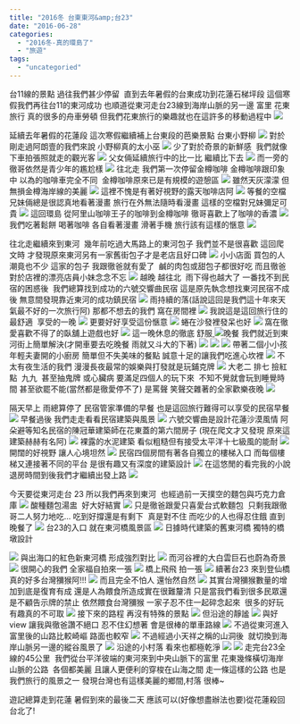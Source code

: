 ```yaml
---
title: "2016冬 台東東河&amp;台23"
date: "2016-06-28"
categories: 
  - "2016冬-真的環島了"
  - "旅遊"
tags: 
  - "uncategoried"
---
```


台11線的景點 過往我們甚少停留  直到去年暑假的台東成功到花蓮石梯坪段 這個寒假我們再往台11的東河成功 也順道從東河走台23線到海岸山脈的另一邊 富里 花東旅行 真的很多的舟車勞頓 但我們花東旅行的樂趣就也在這許多的移動過程中 [![](images/24802292170_08a8a7b812.jpg)](http://flickr.com/photos/33703965@N00/24802292170)

延續去年暑假的花蓮段 這次寒假繼續補上台東段的芭樂景點 台東小野柳 ![](images/24802269080_46f0e69606.jpg) 對於剛走過阿朗壹的我們來說 小野柳真的太小巫 ![](images/24730234329_031e9ea1a4.jpg) 少了對於奇景的新鮮感  我們就像下車拍張照就走的觀光客 [![](images/25071546756_b98996991e.jpg)](http://flickr.com/photos/33703965@N00/25071546756) 父女倆延續旅行中的比一比 繼續比下去 [![](images/25097879785_410163e049.jpg)](http://flickr.com/photos/33703965@N00/25097879785) 而一旁的徹哥依然是青少年的尷尬樣 [![](images/24802269180_a753c58348.jpg)](http://flickr.com/photos/33703965@N00/24802269180) 往北走 我們第一次停留金樽咖啡 金樽咖啡跟印象中 以為的咖啡車完全不同  金樽咖啡原來已是有規模的遊憩區 [![](images/24979722982_94f268bc00.jpg)](http://flickr.com/photos/33703965@N00/24979722982) 雖然天灰濛濛 但無損金樽海岸線的美麗 [![](images/24802250010_bcf0c64782.jpg)](http://flickr.com/photos/33703965@N00/24802250010) 這裡不愧是有著好視野的露天咖啡店阿 [![](images/24471032723_97f409551b.jpg)](http://flickr.com/photos/33703965@N00/24471032723) 等餐的空檔 兄妹倆總是很認真地看著漫畫 旅行在外無法隨時看漫畫 這樣的空檔對兄妹彌足可貴 [![](images/24467186114_b038a00926.jpg)](http://flickr.com/photos/33703965@N00/24467186114) 這回環島 從阿里山咖啡王子的咖啡到金樽咖啡 徹哥喜歡上了咖啡的香濃 [![](images/25071568816_c02174a0fb.jpg)](http://flickr.com/photos/33703965@N00/25071568816) 我們吃著鬆餅 喝著咖啡 各自看著漫畫 滑著手機 旅行該有這樣的愜意 [![](images/24467207594_7ab33092e0.jpg)](http://flickr.com/photos/33703965@N00/24467207594)

往北走繼續來到東河  幾年前吃過大馬路上的東河包子 我們並不是很喜歡 這回爬文時 才發現原來東河另有一家舊街包子才是老店且好口碑 [![](images/25097902325_3376708f41.jpg)](http://flickr.com/photos/33703965@N00/25097902325) 小小店面 買包的人潮竟也不少 這家的包子 我跟徹爸就有愛了  鹹的肉包或甜包子都很好吃 而且徹爸對於店裡的漂亮店員小妹念念不忘 [![](images/24979722502_fd6de35545.jpg)](http://flickr.com/photos/33703965@N00/24979722502) 越晚 越往北  雨下得也越大了 一番找不到民宿的困惑後  我們總算找到成功的六號交響曲民宿 這是原先執念想找東河民宿不成後 無意間發現靠近東河的成功鎮民宿 [![](images/25071568306_8c8b22b1f7.jpg)](http://flickr.com/photos/33703965@N00/25071568306) 雨持續的落(話說這回是我們這十年來天氣最不好的一次旅行阿) 那都不想去的我們 窩在房間裡 [![](images/24730209099_791f567665.jpg)](http://flickr.com/photos/33703965@N00/24730209099) 我說這是這回旅行住的最舒適  享受的一晚 [![](images/24979698042_d8cbfb1a5e.jpg)](http://flickr.com/photos/33703965@N00/24979698042) 更要好好享受這份愜意 [![](images/25097885155_b7bce72aa2.jpg)](http://flickr.com/photos/33703965@N00/25097885155) 蜷在沙發裡發呆也好 [![](images/24467185144_3e97fe2e5e.jpg)](http://flickr.com/photos/33703965@N00/24467185144) 窩在徹愛喜歡不得了的臥舖上遊戲也好 ![](images/24471008983_4d7c5352b7.jpg) 這一晚休息的徹底 舒服[ ![](images/24471009123_d27882ec28.jpg)](http://flickr.com/photos/33703965@N00/24471009123)晚餐 我們就近到東河街上簡單解決(才開車要去吃晚餐 雨就又斗大的下著) [![](images/25097877645_cf45bf7667.jpg)](http://flickr.com/photos/33703965@N00/25097877645) [![](images/24471008673_3e62dc38f2.jpg)](http://flickr.com/photos/33703965@N00/24471008673) [![](images/24802266940_1c508d918c.jpg)](http://flickr.com/photos/33703965@N00/24802266940) 帶著二個小小孩 年輕夫妻開的小廚房 簡單但不失美味的餐點 誠意十足的讓我們吃進心坎裡 [![](images/24979720742_acbf933e9a.jpg)](http://flickr.com/photos/33703965@N00/24979720742) 不太有夜生活的我們 漫漫長夜最常的娛樂與打發就是玩鋪克牌 [![](images/25071552426_073038e5eb.jpg)](http://flickr.com/photos/33703965@N00/25071552426) 大老二 排七 撿紅點  九九  甚至抽鬼牌 或心臟病 要滿足四個人的玩下來  不知不覺就會玩到睡覺時間 甚至欲罷不能(當然都是徹愛停不了) 是罵聲 笑聲交雜著的全家歡樂夜晚 [![](images/24802266900_f2830df7d2.jpg)](http://flickr.com/photos/33703965@N00/24802266900)

隔天早上 雨總算停了 民宿管家準備的早餐 也是這回旅行難得可以享受的民宿早餐 [![](images/24730208759_f2be23bb5f.jpg)](http://flickr.com/photos/33703965@N00/24730208759) 早餐過後 我們走走看看民宿建築與風景 [![](images/24730208729_f653e1aedf.jpg)](http://flickr.com/photos/33703965@N00/24730208729) 六號交響曲是設計花蓮沙漠風情 阿朵避等知名民宿的陳冠華建築師在花東蓋的第六間房子 (現在爬文才又發現 原來這建築赫赫有名阿) [![](images/25097876925_2b871b7be9.jpg)](http://flickr.com/photos/33703965@N00/25097876925) 裸露的水泥建築 看似粗糙但有接受太平洋十七級風的能耐 [![](images/24467206864_2ab3a7c13f.jpg)](http://flickr.com/photos/33703965@N00/24467206864) 開闊的好視野 讓人心境坦然 ![](images/24802289520_844a9fe5f8.jpg) 民宿四個房間有著各自獨立的樓梯入口 而每個樓梯又連接著不同的平台 是很有趣又有深度的建築設計 ![](images/24979697312_08528c6620.jpg) 在這悠閒的看完我的小說 退房時間到後我們才繼續出發上路 [![](images/24802249780_3750eb4c91.jpg)](http://flickr.com/photos/33703965@N00/24802249780)

今天要從東河走台 23 所以我們再來到東河  也經過前一天撲空的麵包與巧克力倉庫 [![](images/24979719802_4e21d92d7e.jpg)](http://flickr.com/photos/33703965@N00/24979719802) 酸種麵包湯盅  好大好結實 [![](images/25097876705_152e60a30c.jpg)](http://flickr.com/photos/33703965@N00/25097876705) 只是徹爸跟愛只喜愛台式軟麵包  只剩我跟徹哥二人努力地吃... 吃到好撐還是有剩下  真是對不住 而吃少的人也得忍住餓 直到晚餐了 [![](images/24471008583_34d54690b4.jpg)](http://flickr.com/photos/33703965@N00/24471008583) 台23的入口 就在東河橋風景區 [![](images/24471016173_6bf76d545c.jpg)](http://flickr.com/photos/33703965@N00/24471016173) 日據時代建築的舊東河橋 獨特的橋墩設計

[![](images/24467205854_81dc2edc88.jpg)](http://flickr.com/photos/33703965@N00/24467205854) 與出海口的紅色新東河橋 形成強烈對比 [![](images/25097899195_745c43d0fe.jpg)](http://flickr.com/photos/33703965@N00/25097899195) 而河谷裡的大白雲巨石也蔚為奇景 [![](images/25004557311_5db9567185.jpg)](http://flickr.com/photos/33703965@N00/25004557311) 很開心的我們 全家福自拍來一張 [![](images/24471030233_aa2d121ba5.jpg)](http://flickr.com/photos/33703965@N00/24471030233) 橋上飛飛 拍一張 [![](images/25097898705_e6507073f3.jpg)](http://flickr.com/photos/33703965@N00/25097898705) 續著台23 來到登仙橋 真的好多台灣獼猴阿!!! [![](images/25004557211_81f37b7cdd.jpg)](http://flickr.com/photos/33703965@N00/25004557211) 而且完全不怕人 還怡然自然 [![](images/24471029623_a8b4642778.jpg)](http://flickr.com/photos/33703965@N00/24471029623) 其實台灣獼猴數量的增加到底是復育有成 還是人為餵食所造成實在很難釐清 只是當我們看到很多民眾還是不顧告示牌的禁止 依然餵食台灣獼猴 一家子忍不住一起碎念起來  很多的好玩有趣真的不可取 [![](images/25071565666_e2aa26ef20.jpg)](http://flickr.com/photos/33703965@N00/25071565666) 接下來的路程 再沒有特殊的景點 [![](images/25004557011_8be7c58afa.jpg)](http://flickr.com/photos/33703965@N00/25004557011) 但沿途的靜謐 ![](images/25097896825_3542b6d01e.jpg) 與好view 讓我與徹爸讚不絕口 忍不住幻想著 會是很棒的單車路線 [![](images/24471028333_c28145286d.jpg)](http://flickr.com/photos/33703965@N00/24471028333) 不過從東河進入富里後的山路比較崎嶇 路面也較窄 [![](images/24471007273_4daaac2126.jpg)](http://flickr.com/photos/33703965@N00/24471007273) 不過經過小天祥之稱的山洞後  就切換到海岸山脈另一邊的縱谷風景了 [![](images/24979696392_7c7e281c7b.jpg)](http://flickr.com/photos/33703965@N00/24979696392) 沿途的小村落 看來也都極乾淨 ![](images/24730228289_e749da738b.jpg)  [![](images/25004594201_44b0cb60cc.jpg)](http://flickr.com/photos/33703965@N00/25004594201) 走完台23全線的45公里  我們從台平洋彼端的東河來到中央山脈下的富里 花東幾條橫切海岸山脈的公路  各個都美麗 且讓人更便利的穿梭在山海之間 走一條這樣的公路 也是我們旅行的風景之一 發現台灣也有這樣美麗的鄉間,村落 很棒~

遊記總算走到花蓮 暑假到來的最後二天 應該可以(好像想盡辦法也要)從花蓮殺回台北了!

